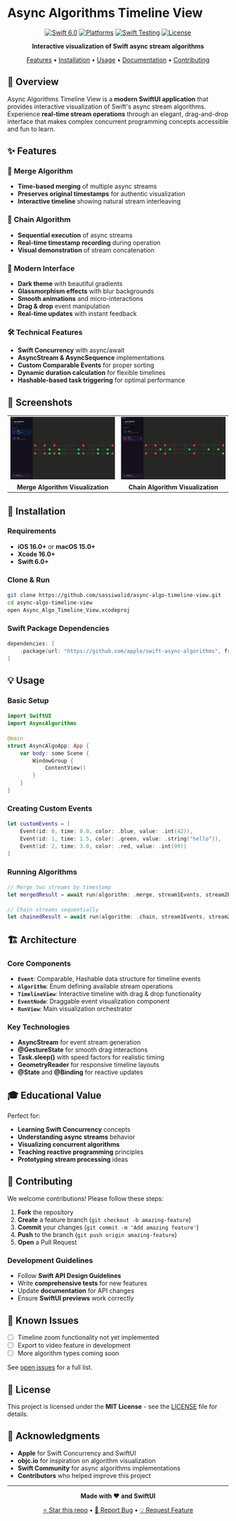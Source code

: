 # Async Algorithms Timeline View

<div align="center">

[![Swift 6.0](https://img.shields.io/badge/Swift-6.0-orange.svg)](https://swift.org)
[![Platforms](https://img.shields.io/badge/Platforms-iOS%2017%2B%20|%20macOS%2014%2B-lightgrey.svg)](https://developer.apple.com)
[![Swift Testing](https://img.shields.io/badge/Testing-Swift%20Testing-blue.svg)](https://github.com/apple/swift-testing)
[![License](https://img.shields.io/badge/License-MIT-green.svg)](LICENSE)

**Interactive visualization of Swift async stream algorithms**

[Features](#features) • [Installation](#installation) • [Usage](#usage) • [Documentation](#documentation) • [Contributing](#contributing)

</div>

## 🎯 Overview

Async Algorithms Timeline View is a **modern SwiftUI application** that provides interactive visualization of Swift's async stream algorithms. Experience **real-time stream operations** through an elegant, drag-and-drop interface that makes complex concurrent programming concepts accessible and fun to learn.

## ✨ Features

### 🔀 **Merge Algorithm**
- **Time-based merging** of multiple async streams
- **Preserves original timestamps** for authentic visualization
- **Interactive timeline** showing natural stream interleaving

### 🔗 **Chain Algorithm** 
- **Sequential execution** of async streams
- **Real-time timestamp recording** during operation
- **Visual demonstration** of stream concatenation

### 🎨 **Modern Interface**
- **Dark theme** with beautiful gradients
- **Glassmorphism effects** with blur backgrounds
- **Smooth animations** and micro-interactions
- **Drag & drop** event manipulation
- **Real-time updates** with instant feedback

### 🛠 **Technical Features**
- **Swift Concurrency** with async/await
- **AsyncStream & AsyncSequence** implementations
- **Custom Comparable Events** for proper sorting
- **Dynamic duration calculation** for flexible timelines
- **Hashable-based task triggering** for optimal performance

## 📱 Screenshots

<div align="center">
<table>
<tr>
<td><img src="screenshots/merge-demo.png" width="400" alt="Merge Algorithm Demo"/></td>
<td><img src="screenshots/chain-demo.png" width="400" alt="Chain Algorithm Demo"/></td>
</tr>
<tr>
<td align="center"><b>Merge Algorithm Visualization</b></td>
<td align="center"><b>Chain Algorithm Visualization</b></td>
</tr>
</table>
</div>

## 🚀 Installation

### Requirements
- **iOS 16.0+** or **macOS 15.0+**
- **Xcode 16.0+**
- **Swift 6.0+**

### Clone & Run
```bash
git clone https://github.com/sassiwalid/async-algo-timeline-view.git
cd async-algo-timeline-view
open Async_Algo_Timeline_View.xcodeproj
```

### Swift Package Dependencies
```swift
dependencies: [
    .package(url: "https://github.com/apple/swift-async-algorithms", from: "1.0.4")
]
```

## 💡 Usage

### Basic Setup
```swift
import SwiftUI
import AsyncAlgorithms

@main
struct AsyncAlgoApp: App {
    var body: some Scene {
        WindowGroup {
            ContentView()
        }
    }
}
```

### Creating Custom Events
```swift
let customEvents = [
    Event(id: 0, time: 0.0, color: .blue, value: .int(42)),
    Event(id: 1, time: 1.5, color: .green, value: .string("hello")),
    Event(id: 2, time: 3.0, color: .red, value: .int(99))
]
```

### Running Algorithms
```swift
// Merge two streams by timestamp
let mergedResult = await run(algorithm: .merge, stream1Events, stream2Events)

// Chain streams sequentially  
let chainedResult = await run(algorithm: .chain, stream1Events, stream2Events)
```

## 🏗 Architecture

### Core Components
- **`Event`**: Comparable, Hashable data structure for timeline events
- **`Algorithm`**: Enum defining available stream operations
- **`TimelineView`**: Interactive timeline with drag & drop functionality
- **`EventNode`**: Draggable event visualization component
- **`RunView`**: Main visualization orchestrator

### Key Technologies
- **AsyncStream** for event stream generation
- **@GestureState** for smooth drag interactions
- **Task.sleep()** with speed factors for realistic timing
- **GeometryReader** for responsive timeline layouts
- **@State** and **@Binding** for reactive updates

## 🎓 Educational Value

Perfect for:
- **Learning Swift Concurrency** concepts
- **Understanding async streams** behavior
- **Visualizing concurrent algorithms** 
- **Teaching reactive programming** principles
- **Prototyping stream processing** ideas

## 🤝 Contributing

We welcome contributions! Please follow these steps:

1. **Fork** the repository
2. **Create** a feature branch (`git checkout -b amazing-feature`)
3. **Commit** your changes (`git commit -m 'Add amazing feature'`)
4. **Push** to the branch (`git push origin amazing-feature`)
5. **Open** a Pull Request

### Development Guidelines
- Follow **Swift API Design Guidelines**
- Write **comprehensive tests** for new features
- Update **documentation** for API changes
- Ensure **SwiftUI previews** work correctly

## 🐛 Known Issues

- [ ] Timeline zoom functionality not yet implemented
- [ ] Export to video feature in development
- [ ] More algorithm types coming soon

See [open issues](https://github.com/sassiwalid/Async_Algo_TimeLineView/issues) for a full list.

## 📄 License

This project is licensed under the **MIT License** - see the [LICENSE](LICENSE) file for details.

## 🙏 Acknowledgments

- **Apple** for Swift Concurrency and SwiftUI
- **objc.io** for inspiration on algorithm visualization
- **Swift Community** for async algorithms implementations
- **Contributors** who helped improve this project

---

<div align="center">

**Made with ❤️ and SwiftUI**

[⭐ Star this repo](https://github.com/sassiwalid/Async_Algo_TimeLineView) • [🐛 Report Bug](https://github.com/sassiwalid/Async_Algo_TimeLineView/issues) • [💡 Request Feature](https://github.com/sassiwalid/Async_Algo_TimeLineView/issues)

</div>
